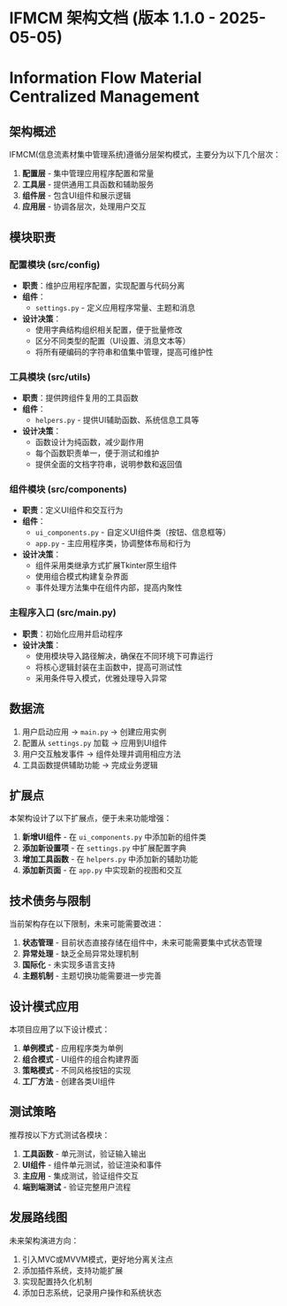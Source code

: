 # IFMCM 架构文档 (版本 1.1.0 - 2025-05-05)
# Information Flow Material Centralized Management



## 架构概述

IFMCM(信息流素材集中管理系统)遵循分层架构模式，主要分为以下几个层次：

1. **配置层** - 集中管理应用程序配置和常量
2. **工具层** - 提供通用工具函数和辅助服务
3. **组件层** - 包含UI组件和展示逻辑
4. **应用层** - 协调各层次，处理用户交互

## 模块职责

### 配置模块 (src/config)

- **职责**：维护应用程序配置，实现配置与代码分离
- **组件**：
  - `settings.py` - 定义应用程序常量、主题和消息
- **设计决策**：
  - 使用字典结构组织相关配置，便于批量修改
  - 区分不同类型的配置（UI设置、消息文本等）
  - 将所有硬编码的字符串和值集中管理，提高可维护性

### 工具模块 (src/utils)

- **职责**：提供跨组件复用的工具函数
- **组件**：
  - `helpers.py` - 提供UI辅助函数、系统信息工具等
- **设计决策**：
  - 函数设计为纯函数，减少副作用
  - 每个函数职责单一，便于测试和维护
  - 提供全面的文档字符串，说明参数和返回值

### 组件模块 (src/components)

- **职责**：定义UI组件和交互行为
- **组件**：
  - `ui_components.py` - 自定义UI组件类（按钮、信息框等）
  - `app.py` - 主应用程序类，协调整体布局和行为
- **设计决策**：
  - 组件采用类继承方式扩展Tkinter原生组件
  - 使用组合模式构建复杂界面
  - 事件处理方法集中在组件内部，提高内聚性

### 主程序入口 (src/main.py)

- **职责**：初始化应用并启动程序
- **设计决策**：
  - 使用模块导入路径解决，确保在不同环境下可靠运行
  - 将核心逻辑封装在主函数中，提高可测试性
  - 采用条件导入模式，优雅处理导入异常

## 数据流

1. 用户启动应用 → `main.py` → 创建应用实例
2. 配置从 `settings.py` 加载 → 应用到UI组件
3. 用户交互触发事件 → 组件处理并调用相应方法
4. 工具函数提供辅助功能 → 完成业务逻辑

## 扩展点

本架构设计了以下扩展点，便于未来功能增强：

1. **新增UI组件** - 在 `ui_components.py` 中添加新的组件类
2. **添加新设置项** - 在 `settings.py` 中扩展配置字典
3. **增加工具函数** - 在 `helpers.py` 中添加新的辅助功能
4. **添加新页面** - 在 `app.py` 中实现新的视图和交互

## 技术债务与限制

当前架构存在以下限制，未来可能需要改进：

1. **状态管理** - 目前状态直接存储在组件中，未来可能需要集中式状态管理
2. **异常处理** - 缺乏全局异常处理机制
3. **国际化** - 未实现多语言支持
4. **主题机制** - 主题切换功能需要进一步完善

## 设计模式应用

本项目应用了以下设计模式：

1. **单例模式** - 应用程序类为单例
2. **组合模式** - UI组件的组合构建界面
3. **策略模式** - 不同风格按钮的实现
4. **工厂方法** - 创建各类UI组件

## 测试策略

推荐按以下方式测试各模块：

1. **工具函数** - 单元测试，验证输入输出
2. **UI组件** - 组件单元测试，验证渲染和事件
3. **主应用** - 集成测试，验证组件交互
4. **端到端测试** - 验证完整用户流程

## 发展路线图

未来架构演进方向：

1. 引入MVC或MVVM模式，更好地分离关注点
2. 添加插件系统，支持功能扩展
3. 实现配置持久化机制
4. 添加日志系统，记录用户操作和系统状态 